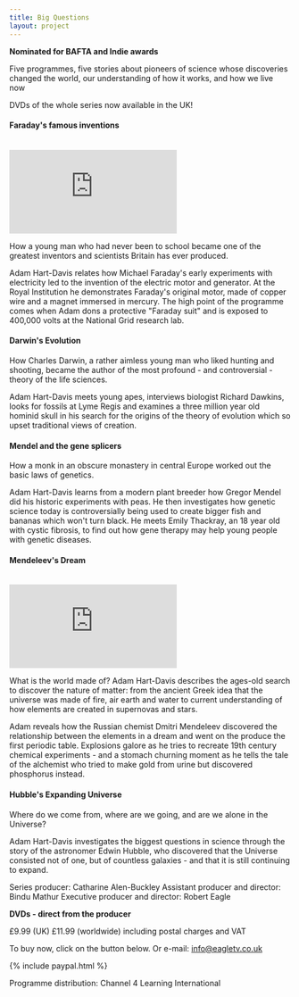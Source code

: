 ```yaml
---
title: Big Questions
layout: project
---
```


**Nominated for BAFTA and Indie awards**

Five programmes, five stories about pioneers of science whose discoveries changed the world, our understanding of how it works, and how we live now

DVDs of the whole series now available in the UK!

#### Faraday's famous inventions

<br>
<div class='video-container'>
<iframe class='video' src="https://player.vimeo.com/video/352014741?byline=0&portrait=0" frameborder="0" allow="autoplay; fullscreen" allowfullscreen></iframe>
</div>

How a young man who had never been to school became one of the greatest inventors and scientists Britain has ever produced.

Adam Hart-Davis relates how Michael Faraday's early experiments with electricity led to the invention of the electric motor and generator. At the Royal Institution he demonstrates Faraday's original motor, made of copper wire and a magnet immersed in mercury. The high point of the programme comes when Adam dons a protective "Faraday suit" and is exposed to 400,000 volts at the National Grid research lab.

#### Darwin's Evolution

How Charles Darwin, a rather aimless young man who liked hunting and shooting, became the author of the most profound - and controversial - theory of the life sciences.

Adam Hart-Davis meets young apes, interviews biologist Richard Dawkins, looks for fossils at Lyme Regis and examines a three million year old hominid skull in his search for the origins of the theory of evolution which so upset traditional views of creation.

#### Mendel and the gene splicers

How a monk in an obscure monastery in central Europe worked out the basic laws of genetics.

Adam Hart-Davis learns from a modern plant breeder how Gregor Mendel did his historic experiments with peas. He then investigates how genetic science today is controversially being used to create bigger fish and bananas which won't turn black. He meets Emily Thackray, an 18 year old with cystic fibrosis, to find out how gene therapy may help young people with genetic diseases.

#### Mendeleev's Dream

<br>
<div class='video-container'>
<iframe class='video' src="https://player.vimeo.com/video/352014976?byline=0&portrait=0" frameborder="0" allow="autoplay; fullscreen" allowfullscreen></iframe>
</div>

What is the world made of? Adam Hart-Davis describes the ages-old search to discover the nature of matter: from the ancient Greek idea that the universe was made of fire, air earth and water to current understanding of how elements are created in supernovas and stars.

Adam reveals how the Russian chemist Dmitri Mendeleev discovered the relationship between the elements in a dream and went on the produce the first periodic table. Explosions galore as he tries to recreate 19th century chemical experiments - and a stomach churning moment as he tells the tale of the alchemist who tried to make gold from urine but discovered phosphorus instead.

#### Hubble's Expanding Universe

Where do we come from, where are we going, and are we alone in the Universe?

Adam Hart-Davis investigates the biggest questions in science through the story of the astronomer Edwin Hubble, who discovered that the Universe consisted not of one, but of countless galaxies - and that it is still continuing to expand.

Series producer: Catharine Alen-Buckley
Assistant producer and director: Bindu Mathur
Executive producer and director: Robert Eagle

**DVDs - direct from the producer**

£9.99 (UK) £11.99 (worldwide) including postal charges and VAT

To buy now, click on the button below. Or e-mail: <a href="mailto:info@eagletv.co.uk">info@eagletv.co.uk</a>

{% include paypal.html %}
<br>

Programme distribution: Channel 4 Learning International
